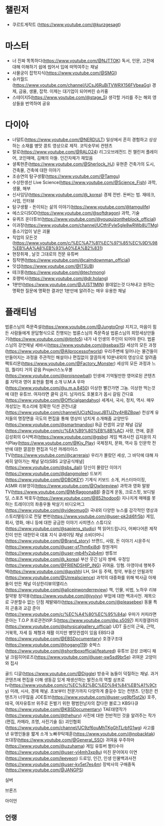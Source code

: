 # 챌린저
- 쿠르트게작트 (https://www.youtube.com/@kurzgesagt)

 

# 마스터 
- 너 진짜 똑똑하다(https://www.youtube.com/@NJTTOK)
  독서, 인문, 고전에 대해 이해하기 쉽에 씹어서 입에 떠먹여주는 채널
- 사물궁이 잡학지식(https://www.youtube.com/@SMGI)
- 슈카월드(https://www.youtube.com/channel/UCsJ6RuBiTVWRX156FVbeaGg)
  경제, 금융, 생물, 잡학. 이제는 대기업이 되어버린 슈카횽
- 스테이지5(https://www.youtube.com/@stage_5)
  생각할 거리를 주는 해외 영상들을 번역하여 공유

# 다이아 
- 너덜트(https://www.youtube.com/@NERDULT)
  일상에서 흔히 경험하고 상상하는 소재를 병맛 콩트 영상으로 제작. 코믹숏무비 컨텐츠 
- 랄로(https://www.youtube.com/@RALO24)
  리그오브레전드 전 챌린저 플레이어, 코인매매, 김해의 아들. 인간자체가 재밌음
- 셜록현준(https://www.youtube.com/@Sherlock_HJ)
  유현준 건축가의 도시, 건축물, 건축에 대한 이야기
- 조승연의 탐구생활(https://www.youtube.com/@Tamgu)
- 수상한생선 Live Science(https://www.youtube.com/@Science_Fish)
  과학, 생물, 해부
- 신사임당(https://www.youtube.com/@_korea)
  경제 전반. 돈버는 법. 재테크, 사업, 인터뷰
- 탐구생활 - 돈이되는 삶의 이야기(https://www.youtube.com/@tamgulife)
- 에스오디SOD(https://www.youtube.com/@softdragon)
  과학, 기술
- 유퀴즈 온더튜브(https://www.youtube.com/@youquizontheblock_official)
- 이과장(https://www.youtube.com/channel/UCtfriFvIe5gIe8wRWb8UTMg)
  중소기업이 낳은 괴물
- 직업의 모든것(https://www.youtube.com/c/%EC%A7%81%EC%97%85%EC%9D%98%EB%AA%A8%EB%93%A0%EA%B2%831)
- 현장취재 , 날것 그대로의 전문 유튜버
- 침착맨(https://www.youtube.com/@calmdownman_official)
- 잇섭(https://www.youtube.com/@ITSUB)
- 테크몽(https://www.youtube.com/@techmong)
- 호랭박사(https://www.youtube.com/@dr.holang)
- 1분만(https://www.youtube.com/@JUST1MIN)
  쓸데없는것 다쳐내고 원하는 명확한 질문에 명확한 결과만 1분만에 알려주는 매우 유용한 채널

# 플래티넘 

법륜스님의 즉문즉설(https://www.youtube.com/@JungtoOrg)
지치고, 마음이 힘든 사람들에게 문답형식으로 진행되는 법륜스님의 즉문즉설
법륜스님의 희망세상만들기(https://www.youtube.com/@jtinfo5)
내가 내 인생의 주인이 되어야 한다. 법륜스님의 강연채널
세바시(https://www.youtube.com/@sebasi15)
세상의 모든 과정(https://www.youtube.com/@Allprocessofworld)
우리주변에 일어나는 물건들이 만들어지는 과정을 주관적인 해설이나 편집없이 깔끔하게 10분내외의 영상으로 알려줌
팩토리몬(https://www.youtube.com/@Factory_Monster)
세상의 모든 과정과 느낌, 퀄리티 거의 같음
Project스노우볼(https://www.youtube.com/@projsnowball)
인생에 기억될만한 영어로된 콘텐츠를 자막과 영어 표현을 함께 소개
U.M.A 우마(https://www.youtube.com/@u.m.a.8450)
이상한 빨간가면 그놈. 이상한 먹는것에 대한 유튜브. 여자라면 클릭 금지. 남자라도 호불호가 몹시 갈림
간다효(https://www.youtube.com/@Officialgandahyo)
세계사, 국사, 정치, 역사. 매우 개성있는 목소리에 정확한 딕션
관전너굴(https://www.youtube.com/channel/UCizN2oucJBTlJZty4HBZBqw)
천상계 유저들의 명장면을 극도의 편집을 통해 영상미 넘치게 소개해줌
교양만두(https://www.youtube.com/@smartmandoo)
B급 컨셉의 교양 채널
김달(https://www.youtube.com/c/%EA%B9%80%EB%8B%AC)
사랑, 연애, 결혼
김성회의 G식백과(https://www.youtube.com/@gsbg)
게임 백과사전
김지윤의 지식Play(https://www.youtube.com/@Kjy_Play)
국제정치, 문화, 역사 등 인문학 전반에 대한 깔끔한 편집과 딕션
까레라이스TV(https://www.youtube.com/@carrerais)
우리가 몰랐던 세상, 그 바닥에 대해 자세히 알아가는 채널
달리(SBS 교양공식채널](https://www.youtube.com/@sbs_dali)
당신이 몰랐던 이야기(https://www.youtube.com/@dangmolee)
드보키(https://www.youtube.com/@DBOKEY)
기계식 키보드 소개, 커스터마이징, ASMR
리뷰엉이(https://www.youtube.com/@Owlsreview)
과학과 영화
말왕TV(https://www.youtube.com/@MrRagoona88)
즐겁게 운동, 크로스핏, 보디빌딩, 스포츠
박호두(https://www.youtube.com/@852hodoo6)
지나치게 매매를 못하는 트레이더의 좌충우돌 박살기
비디오머그(https://www.youtube.com/@videomug0)
국내외 다양한 뉴스를 감각적인 영상과 스토리텔링으로 전달
뻔펀(https://www.youtube.com/@user-pk2di6fr5b)
게임, 회사, 영화, 애니 등에 대한 궁금한 이야기
사피엔스 스튜디오(https://www.youtube.com/@sapiens_studio)
책 읽어드립니다, 어쩌다어른 제작진이 만든 대한민국 대표 지식 큐레이팅 채널
소비더머니(https://www.youtube.com/@Brand_story)
브랜드, 사람, 돈 이야기
시윤주식(https://www.youtube.com/@user-sf7hm6xj8d)
창원개미(https://www.youtube.com/@user-mb4fy2sb4m)
쌍튜브(https://www.youtube.com/@_korea)
부산 웃긴 남자 쌍배. 
우정잉(https://www.youtube.com/@FRIENDSHIP_ING)
귀여움. 잉혐.
아영이네 행복주택(https://www.youtube.com/@ayshh)
LH, SH 등 주택, 청약, 부동산
안될과학(https://www.youtube.com/@Unrealscience)
과학의 대중화를 위해 박사급 아재들이 만든 채널
이상한리뷰의앨리스(https://www.youtube.com/@aliceinwonderreview)
책, 인물, 비법, 노하우 리뷰
절약왕 정약용(https://www.youtube.com/@jyyjyy)
부업에 대한 백과사전. 제목으로 구분할수 없는 단점
제발돼라(https://www.youtube.com/@pleasebee)
동물 특히 곤충과 교감
준아(https://www.youtube.com/c/%EC%A4%80%EC%95%84a)
우마가 커피라면 준아는 T.O.P
프로관전러P.S(https://www.youtube.com/@p.s5097)
피지컬갤러리(https://www.youtube.com/@physicalgallery_official)
UDT 출신의 근육, 근막, 거북목, 자세 등 체형과 재활 이지만 병맛컨셉이 있음
EBS다큐(https://www.youtube.com/@EBSDocumentary)
호갱구조대(https://www.youtube.com/@hogang119)
숏박스(https://www.youtube.com/@shortboxofficial/featured)
유튜브 감성 코메디 채널
크림히어로즈(https://www.youtube.com/@user-sw5sd9br5e)
귀여운 고양이와 집사
 

골드 
디글(https://www.youtube.com/@Diggle)
방송국 놈들이 덕질하는 채널. 과거콘텐츠에 편집을 더해 생동감 있게 재생산하는 발전소의 역할
삼프로tv(https://www.youtube.com/c/%EC%82%BC%ED%94%84%EB%A1%9Ctv)
 미래, 시사, 경제 채널.  초보부터 전문가까지 다양하게 즐길수 있는 컨텐츠. 단점은 컨텐츠가 너무많음
JOE튜브(https://www.youtube.com/@user-ug9bf5st2k)
호주, 태국, 여자유튜브 위주로 돈벌기 위한 평범한남자의 잡다한 블로그
KBS다큐(https://www.youtube.com/@KBSDocumentary)
TAE태영작가(https://www.youtube.com/@thehury)
사진에 대한 전반적인 것을 알려주는 작가(편집, 카메라, 조명, 사진기술 등)
괴인협회(https://www.youtube.com/channel/UC9zf6ouMhTKgGhTLrbfG1wg)
사고를 낸 유명인들을 짧게 소개
노빠꾸탁재훈(https://www.youtube.com/@nobacktak)
쏘대장(https://www.youtube.com/@General_SSO)
귀여움
우주하마(https://www.youtube.com/@uzuhama)
게임 유튜버
짬타수아(https://www.youtube.com/@user-vl4mh3xp8u)
미친 문어여자
이연(https://www.youtube.com/leeyeon)
드로잉, 인간, 인생
인물백과사전(https://www.youtube.com/@user-kv5et7es4m)
장박사의 구매중독(https://www.youtube.com/@JANGPS)
 

실버 
 
 

브론즈 
 
 

아이언 
 
언랭
- 